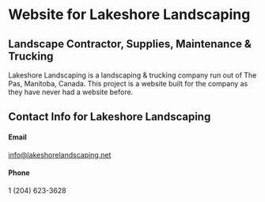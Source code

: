 # Website for Lakeshore Landscaping

## Landscape Contractor, Supplies, Maintenance & Trucking

Lakeshore Landscaping is a landscaping & trucking company run out of The Pas, Manitoba, Canada. This project is a website built
for the company as they have never had a website before.

## Contact Info for Lakeshore Landscaping

#### Email

info@lakeshorelandscaping.net

#### Phone

1 (204) 623-3628

